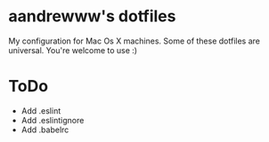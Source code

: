 # aandrewww's dotfiles

My configuration for Mac Os X machines. Some of these dotfiles are universal.
You're welcome to use :)

# ToDo

* Add .eslint
* Add .eslintignore
* Add .babelrc
